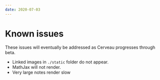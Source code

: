 ```yaml
---
date: 2020-07-03
---
```


# Known issues

These issues will eventually be addressed as Cerveau progresses through beta.

- Linked images in `./static` folder do not appear.
- MathJax will not render.
- Very large notes render slow

